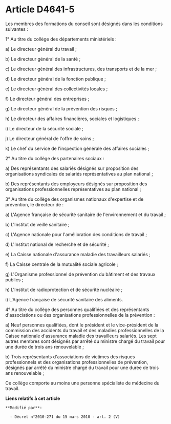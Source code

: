 # Article D4641-5

Les membres des formations du conseil sont désignés dans les conditions suivantes : 

1° Au titre du collège des départements ministériels : 

a) Le directeur général du travail ; 

b) Le directeur général de la santé ; 

c) Le directeur général des infrastructures, des transports et de la mer ; 

d) Le directeur général de la fonction publique ; 

e) Le directeur général des collectivités locales ; 

f) Le directeur général des entreprises ; 

g) Le directeur général de la prévention des risques ; 

h) Le directeur des affaires financières, sociales et logistiques ; 

i) Le directeur de la sécurité sociale ; 

j) Le           directeur général de l'offre de soins  ; 

k) Le chef du service de l'inspection générale des affaires sociales ; 

2° Au titre du collège des partenaires sociaux : 

a) Des représentants des salariés désignés sur proposition des organisations syndicales de salariés représentatives au plan
national ; 

b) Des représentants des employeurs désignés sur proposition des organisations professionnelles représentatives au plan
national ; 

3° Au titre du collège des organismes nationaux d'expertise et de prévention, le directeur de : 

a) L'Agence française de sécurité sanitaire de l'environnement et du travail ; 

b) L'Institut de veille sanitaire ; 

c) L'Agence nationale pour l'amélioration des conditions de travail ; 

d) L'Institut national de recherche et de sécurité ; 

e) La Caisse nationale d'assurance maladie des travailleurs salariés ; 

f) La Caisse centrale de la mutualité sociale agricole ; 

g) L'Organisme professionnel de prévention du bâtiment et des travaux publics ; 

h) L'Institut de radioprotection et de sécurité nucléaire ; 

i) L'Agence française de sécurité sanitaire des aliments. 

4° Au titre du collège des personnes qualifiées et des représentants d'associations ou des organisations professionnelles de
la prévention : 

a) Neuf personnes qualifiées, dont le président et le vice-président de la commission des accidents du travail et des
maladies professionnelles de la Caisse nationale d'assurance maladie des travailleurs salariés. Les sept autres membres sont
désignés par arrêté du ministre chargé du travail pour une durée de trois ans renouvelable ; 

b) Trois représentants d'associations de victimes des risques professionnels et des organisations professionnelles de
prévention, désignés par arrêté du ministre chargé du travail pour une durée de trois ans renouvelable ; 

Ce collège comporte au moins une personne spécialiste de médecine du travail.

**Liens relatifs à cet article**

	**Modifié par**:

	  - Décret n°2010-271 du 15 mars 2010 - art. 2 (V)
